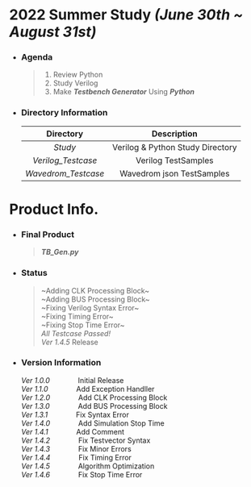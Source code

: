 # 2022 Summer Study  *(June 30th ~ August 31st)*
+ ### Agenda
    >1. Review Python
    >2. Study Verilog
    >3. Make __*Testbench Generator*__ Using __*Python*__  
+ ### Directory Information

    |Directory|Description|  
    |:---:|:--------:|  
    |*Study*|Verilog & Python Study Directory |  
    |*Verilog_Testcase*| Verilog TestSamples |
    |*Wavedrom_Testcase*| Wavedrom json TestSamples |  

# Product Info.
+ ### Final Product
    >__*TB_Gen.py*__ 
+ ### Status
    > ~Adding CLK Processing Block~  
    > ~Adding BUS Processing Block~  
    > ~Fixing Verilog Syntax Error~  
    > ~Fixing Timing Error~  
    > ~Fixing Stop Time Error~  
    >_All Testcase Passed!_  
    > *Ver 1.4.5* Release  
+ ### Version Information
    *Ver 1.0.0*    Initial Release  
    *Ver 1.1.0*    Add Exception Handller  
    *Ver 1.2.0*    Add CLK Processing Block  
    *Ver 1.3.0*    Add BUS Processing Block  
    *Ver 1.3.1*    Fix Syntax Error  
    *Ver 1.4.0*    Add Simulation Stop Time  
    *Ver 1.4.1*    Add Comment  
    *Ver 1.4.2*    Fix Testvector Syntax  
    *Ver 1.4.3*    Fix Minor Errors  
    *Ver 1.4.4*    Fix Timing Error  
    *Ver 1.4.5*    Algorithm Optimization  
    *Ver 1.4.6*    Fix Stop Time Error